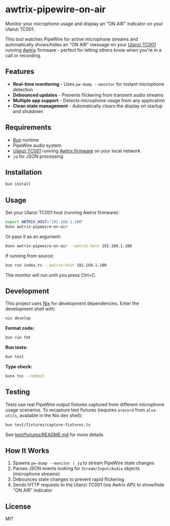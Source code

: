# awtrix-pipewire-on-air

Monitor your microphone usage and display an "ON AIR" indicator on your Ulanzi TC001.

This tool watches PipeWire for active microphone streams and automatically shows/hides an "ON AIR" message on your [Ulanzi TC001](https://www.ulanzi.com/products/ulanzi-pixel-smart-clock-2882) running [Awtrix](https://awtrix.blueforcer.de/) firmware - perfect for letting others know when you're in a call or recording.

## Features

- **Real-time monitoring** - Uses `pw-dump --monitor` for instant microphone detection
- **Debounced updates** - Prevents flickering from transient audio streams
- **Multiple app support** - Detects microphone usage from any application
- **Clean state management** - Automatically clears the display on startup and shutdown

## Requirements

- [Bun](https://bun.sh) runtime
- PipeWire audio system
- [Ulanzi TC001](https://www.ulanzi.com/products/ulanzi-pixel-smart-clock-2882) running [Awtrix firmware](https://awtrix.blueforcer.de/) on your local network
- `jq` for JSON processing

## Installation

```bash
bun install
```

## Usage

Set your Ulanzi TC001 host (running Awtrix firmware):

```bash
export AWTRIX_HOST="192.168.1.100"
bunx awtrix-pipewire-on-air
```

Or pass it as an argument:

```bash
bunx awtrix-pipewire-on-air --awtrix-host 192.168.1.100
```

If running from source:

```bash
bun run index.ts --awtrix-host 192.168.1.100
```

The monitor will run until you press Ctrl+C.

## Development

This project uses [Nix](https://nixos.org/) for development dependencies. Enter the development shell with:

```bash
nix develop
```

**Format code:**
```bash
bun run fmt
```

**Run tests:**
```bash
bun test
```

**Type check:**
```bash
bunx tsc --noEmit
```

## Testing

Tests use real PipeWire output fixtures captured from different microphone usage scenarios. To recapture test fixtures (requires `arecord` from `alsa-utils`, available in the Nix dev shell):

```bash
bun test/fixtures/capture-fixtures.ts
```

See [test/fixtures/README.md](test/fixtures/README.md) for more details.

## How It Works

1. Spawns `pw-dump --monitor | jq` to stream PipeWire state changes
2. Parses JSON events looking for `Stream/Input/Audio` objects (microphone streams)
3. Debounces state changes to prevent rapid flickering
4. Sends HTTP requests to the Ulanzi TC001 (via Awtrix API) to show/hide "ON AIR" indicator

## License

MIT
